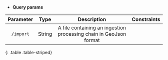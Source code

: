 * **Query params**

| Parameter | Type | Description | Constraints |  
| :-------: | :--: | :---------: | :---------: |  
| `/import` | String | A file containing an ingestion processing chain in GeoJson format |  |  
{: .table .table-striped}
